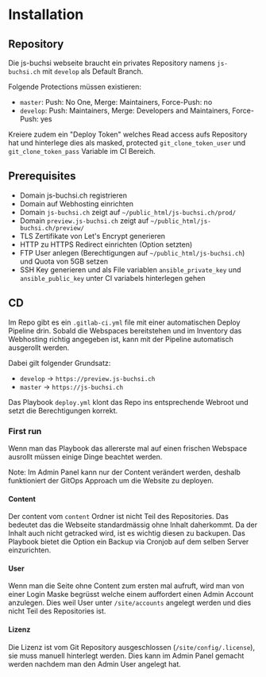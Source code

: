 # Installation

## Repository

Die js-buchsi webseite braucht ein privates Repository namens `js-buchsi.ch` mit `develop` als Default Branch.  

Folgende Protections müssen existieren:

- `master`: Push: No One, Merge: Maintainers, Force-Push: no
- `develop`: Push: Maintainers, Merge: Developers and Maintainers, Force-Push: yes

Kreiere zudem ein "Deploy Token" welches Read access aufs Repository hat und hinterlege dies als masked, protected `git_clone_token_user` und `git_clone_token_pass` Variable im CI Bereich.

## Prerequisites

- Domain js-buchsi.ch registrieren
- Domain auf Webhosting einrichten
- Domain `js-buchsi.ch` zeigt auf `~/public_html/js-buchsi.ch/prod/`
- Domain `preview.js-buchsi.ch` zeigt auf `~/public_html/js-buchsi.ch/preview/`
- TLS Zertifikate von Let's Encrypt generieren
- HTTP zu HTTPS Redirect einrichten (Option setzten)
- FTP User anlegen (Berechtigungen auf `~/public_html/js-buchsi.ch`) und Quota von 5GB setzen
- SSH Key generieren und als File variablen `ansible_private_key` und `ansible_public_key` unter CI variabels hinterlegen gehen  

## CD

Im Repo gibt es ein `.gitlab-ci.yml` file mit einer automatischen Deploy Pipeline drin. Sobald die Webspaces bereitstehen und im Inventory das Webhosting richtig angegeben ist, kann mit der Pipeline automatisch ausgerollt werden.

Dabei gilt folgender Grundsatz:

- `develop` -> `https://preview.js-buchsi.ch`
- `master` -> `https://js-buchsi.ch`

Das Playbook `deploy.yml` klont das Repo ins entsprechende Webroot und setzt die Berechtigungen korrekt.

### First run

Wenn man das Playbook das allererste mal auf einen frischen Webspace ausrollt müssen einige Dinge beachtet werden.

Note: Im Admin Panel kann nur der Content verändert werden, deshalb funktioniert der GitOps Approach um die Website zu deployen.

#### Content

Der content vom `content` Ordner ist nicht Teil des Repositories. Das bedeutet das die Webseite standardmässig ohne Inhalt daherkommt. Da der Inhalt auch nicht getracked wird, ist es wichtig diesen zu backupen. Das Playbook bietet die Option ein Backup via Cronjob auf dem selben Server einzurichten.

#### User  

Wenn man die Seite ohne Content zum ersten mal aufruft, wird man von einer Login Maske begrüsst welche einem auffordert einen Admin Account anzulegen. Dies weil User unter `/site/accounts` angelegt werden und dies nicht Teil des Repositories ist.

#### Lizenz

Die Lizenz ist vom Git Repository ausgeschlossen (`/site/config/.license`), sie muss manuell hinterlegt werden. Dies kann im Admin Panel gemacht werden nachdem man den Admin User angelegt hat.

